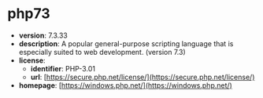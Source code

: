 # php73

- **version**: 7.3.33
- **description**: A popular general-purpose scripting language that is especially suited to web development. (version 7.3)
- **license**:
  - **identifier**: PHP-3.01
  - **url**: [https://secure.php.net/license/](https://secure.php.net/license/)
- **homepage**: [https://windows.php.net/](https://windows.php.net/)

